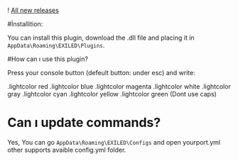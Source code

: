 ! [All new releases](https://github.com/Treaxy/LightColor/releases)

#İnstallition:

You can install this plugin, download the .dll file and placing it in ``AppData\Roaming\EXILED\Plugins``.

#How can ı use this plugin?

Press your console button (defeult button: under esc) and write:

.lightcolor red
.lightcolor blue
.lightcolor magenta
.lightcolor white
.lightcolor gray
.lightcolor cyan
.lightcolor yellow
.lightcolor green
(Dont use caps)

# Can ı update commands?

Yes, 
You can go ``AppData\Roaming\EXILED\Configs`` and open yourport.yml other supports avaible config.yml folder.
